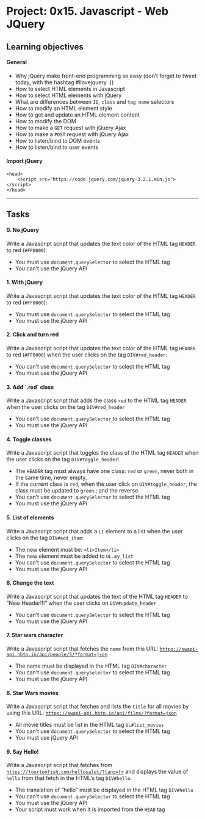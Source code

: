 # Project: 0x15. Javascript - Web JQuery

## Learning objectives

#### General 

* Why jQuery make front-end programming so easy (don’t forget to tweet today, with the hashtag #ilovejquery :))
* How to select HTML elements in Javascript
* How to select HTML elements with jQuery
* What are differences between <code>ID</code>, <code>class</code> and <code>tag name</code> selectors
* How to modify an HTML element style
* How to get and update an HTML element content
* How to modify the DOM
* How to make a <code>GET</code> request with jQuery Ajax
* How to make a <code>POST</code> request with jQuery Ajax
* How to listen/bind to DOM events
* How to listen/bind to user events


#### Import jQuery 
<pre><code>&lt;head&gt;
    &lt;script src=&quot;https://code.jquery.com/jquery-3.2.1.min.js&quot;&gt;&lt;/script&gt;
&lt;/head&gt;
</code></pre>


<hr class="gap">
<h2 class="gap">Tasks</h2>

<h4 class="task">
    0. No jQuery
</h4>

Write a Javascript script that updates the text color of the HTML tag <code>HEADER</code> to red (<code>#FF0000</code>):
* You must use <code>document.querySelector</code> to select the HTML tag</li>
* You can&rsquo;t use the jQuery API

<h4 class="task">
    1. With jQuery
</h4>

Write a Javascript script that updates the text color of the HTML tag <code>HEADER</code> to red (<code>#FF0000</code>):

* You must use <code>document.querySelector</code> to select the HTML tag</li>
* You must use the jQuery API

<h4 class="task">
    2. Click and turn red
</h4>

Write a Javascript script that updates the text color of the HTML tag <code>HEADER</code> to red (<code>#FF0000</code>) when the user clicks on the tag <code>DIV#red_header</code>:

* You can&rsquo;t use <code>document.querySelector</code> to select the HTML tag
* You must use the jQuery API

<h4 class="task">
    3. Add `.red` class
</h4>
Write a Javascript script that adds the class <code>red</code> to the HTML tag <code>HEADER</code> when the user clicks on the tag <code>DIV#red_header</code>

* You can&rsquo;t use <code>document.querySelector</code> to select the HTML tag
* You must use the jQuery API

<h4 class="task">
    4. Toggle classes
</h4>
Write a Javascript script that toggles the class of the HTML tag <code>HEADER</code> when the user clicks on the tag <code>DIV#toggle_header</code>:

* The <code>HEADER</code> tag must always have one class: <code>red</code> or <code>green</code>, never both in the same time, never empty.
* If the current class is <code>red</code>, when the user click on <code>DIV#toggle_header</code>, the class must be updated to <code>green</code> ; and the reverse.
* You can&rsquo;t use <code>document.querySelector</code> to select the HTML tag
* You must use the jQuery API

<h4 class="task">
    5. List of elements
</h4>

Write a Javascript script that adds a <code>LI</code> element to a list when the user clicks on the tag <code>DIV#add_item</code>:
* The new element must be: <code>&lt;li&gt;Item&lt;/li&gt;</code>
* The new element must be added to <code>UL.my_list</code>
* You can&rsquo;t use <code>document.querySelector</code> to select the HTML tag
* You must use the jQuery API

<h4 class="task">
    6. Change the text
</h4>

Write a Javascript script that updates the text of the HTML tag <code>HEADER</code> to &ldquo;New Header!!!&rdquo; when the user clicks on <code>DIV#update_header</code>

* You can&rsquo;t use <code>document.querySelector</code> to select the HTML tag
* You must use the jQuery API

<h4 class="task">
    7. Star wars character
</h4>

Write a Javascript script that fetches the <code>name</code> from this URL: <code>https://swapi-api.hbtn.io/api/people/5/?format=json</code>
* The name must be displayed in the HTML tag <code>DIV#character</code>
* You can&rsquo;t use <code>document.querySelector</code> to select the HTML tag
* You must use the jQuery API

<h4 class="task">
    8. Star Wars movies
</h4>

Write a Javascript script that fetches and lists the <code>title</code> for all movies by using this URL: <code>https://swapi-api.hbtn.io/api/films/?format=json</code>
* All movie titles must be list in the HTML tag <code>UL#list_movies</code>
* You can&rsquo;t use <code>document.querySelector</code> to select the HTML tag
* You must use jQuery API

<h4 class="task">
    9. Say Hello!
</h4>

Write a Javascript script that fetches from <code>https://fourtonfish.com/hellosalut/?lang=fr</code> and displays the value of <code>hello</code> from that fetch in the HTML&rsquo;s tag <code>DIV#hello</code>.

* The translation of &ldquo;hello&rdquo; must be displayed in the HTML tag <code>DIV#hello</code>
* You can&rsquo;t use <code>document.querySelector</code> to select the HTML tag
* You must use the jQuery API
* Your script must work when it is imported from the <code>HEAD</code> tag

